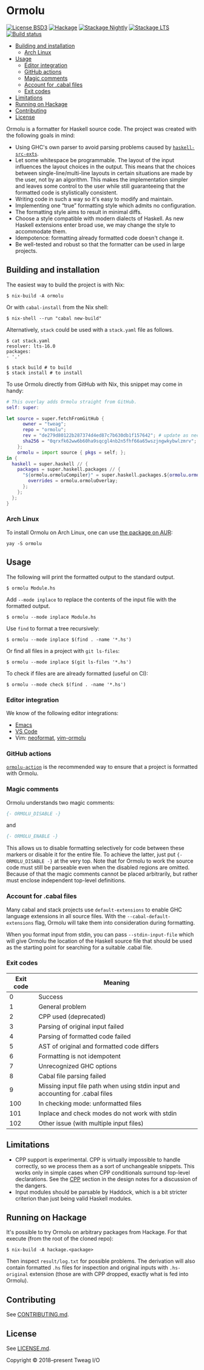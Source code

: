 # Ormolu

[![License BSD3](https://img.shields.io/badge/license-BSD3-brightgreen.svg)](http://opensource.org/licenses/BSD-3-Clause)
[![Hackage](https://img.shields.io/hackage/v/ormolu.svg?style=flat)](https://hackage.haskell.org/package/ormolu)
[![Stackage Nightly](http://stackage.org/package/ormolu/badge/nightly)](http://stackage.org/nightly/package/ormolu)
[![Stackage LTS](http://stackage.org/package/ormolu/badge/lts)](http://stackage.org/lts/package/ormolu)
[![Build status](https://badge.buildkite.com/8e3b0951f3652b77e1c422b361904136a539b0522029156354.svg?branch=master)](https://buildkite.com/tweag-1/ormolu)

* [Building and installation](#building-and-installation)
    * [Arch Linux](#arch-linux)
* [Usage](#usage)
    * [Editor integration](#editor-integration)
    * [GitHub actions](#github-actions)
    * [Magic comments](#magic-comments)
    * [Account for .cabal files](#account-for-cabal-files)
    * [Exit codes](#exit-codes)
* [Limitations](#limitations)
* [Running on Hackage](#running-on-hackage)
* [Contributing](#contributing)
* [License](#license)

Ormolu is a formatter for Haskell source code. The project was created with
the following goals in mind:

* Using GHC's own parser to avoid parsing problems caused by
  [`haskell-src-exts`][haskell-src-exts].
* Let some whitespace be programmable. The layout of the input influences
  the layout choices in the output. This means that the choices between
  single-line/multi-line layouts in certain situations are made by the user,
  not by an algorithm. This makes the implementation simpler and leaves some
  control to the user while still guaranteeing that the formatted code is
  stylistically consistent.
* Writing code in such a way so it's easy to modify and maintain.
* Implementing one “true” formatting style which admits no configuration.
* The formatting style aims to result in minimal diffs.
* Choose a style compatible with modern dialects of Haskell. As new Haskell
  extensions enter broad use, we may change the style to accommodate them.
* Idempotence: formatting already formatted code doesn't change it.
* Be well-tested and robust so that the formatter can be used in large
  projects.

## Building and installation

The easiest way to build the project is with Nix:

```console
$ nix-build -A ormolu
```

Or with `cabal-install` from the Nix shell:

```console
$ nix-shell --run "cabal new-build"
```

Alternatively, `stack` could be used with a `stack.yaml` file as follows.

```console
$ cat stack.yaml
resolver: lts-16.0
packages:
- '.'

$ stack build # to build
$ stack install # to install
```

To use Ormolu directly from GitHub with Nix, this snippet may come in handy:

```nix
# This overlay adds Ormolu straight from GitHub.
self: super:

let source = super.fetchFromGitHub {
      owner = "tweag";
      repo = "ormolu";
      rev = "de279d80122b287374d4ed87c7b630db1f157642"; # update as necessary
      sha256 = "0qrxfk62ww6b60ha9sqcgl4nb2n5fhf66a65wszjngwkybwlzmrv"; # same
    };
    ormolu = import source { pkgs = self; };
in {
  haskell = super.haskell // {
    packages = super.haskell.packages // {
      "${ormolu.ormoluCompiler}" = super.haskell.packages.${ormolu.ormoluCompiler}.override {
        overrides = ormolu.ormoluOverlay;
      };
    };
  };
}
```

### Arch Linux

To install Ormolu on Arch Linux, one can use [the package on AUR][aur]:

```console
yay -S ormolu
```

## Usage

The following will print the formatted output to the standard output.

```console
$ ormolu Module.hs
```

Add `--mode inplace` to replace the contents of the input file with the
formatted output.

```console
$ ormolu --mode inplace Module.hs
```

Use `find` to format a tree recursively:

```console
$ ormolu --mode inplace $(find . -name '*.hs')
```

Or find all files in a project with `git ls-files`:

```console
$ ormolu --mode inplace $(git ls-files '*.hs')
```

To check if files are are already formatted (useful on CI):

```console
$ ormolu --mode check $(find . -name '*.hs')
```

### Editor integration

We know of the following editor integrations:

* [Emacs][emacs-package]
* [VS Code][vs-code-plugin]
* Vim: [neoformat][neoformat], [vim-ormolu][vim-ormolu]

### GitHub actions

[`ormolu-action`][ormolu-action] is the recommended way to ensure that a
project is formatted with Ormolu.

### Magic comments

Ormolu understands two magic comments:

```haskell
{- ORMOLU_DISABLE -}
```

and

```haskell
{- ORMOLU_ENABLE -}
```

This allows us to disable formatting selectively for code between these
markers or disable it for the entire file. To achieve the latter, just put
`{- ORMOLU_DISABLE -}` at the very top. Note that for Ormolu to work the
source code must still be parseable even when the disabled regions are
omitted. Because of that the magic comments cannot be placed arbitrarily,
but rather must enclose independent top-level definitions.

### Account for .cabal files

Many cabal and stack projects use `default-extensions` to enable GHC
language extensions in all source files. With the
`--cabal-default-extensions` flag, Ormolu will take them into consideration
during formatting.

When you format input from stdin, you can pass `--stdin-input-file` which
will give Ormolu the location of the Haskell source file that should be used
as the starting point for searching for a suitable .cabal file.

### Exit codes

Exit code | Meaning
----------|-----------------------------------------------
0         | Success
1         | General problem
2         | CPP used (deprecated)
3         | Parsing of original input failed
4         | Parsing of formatted code failed
5         | AST of original and formatted code differs
6         | Formatting is not idempotent
7         | Unrecognized GHC options
8         | Cabal file parsing failed
9         | Missing input file path when using stdin input and accounting for .cabal files
100       | In checking mode: unformatted files
101       | Inplace and check modes do not work with stdin
102       | Other issue (with multiple input files)

## Limitations

* CPP support is experimental. CPP is virtually impossible to handle
  correctly, so we process them as a sort of unchangeable snippets. This
  works only in simple cases when CPP conditionals surround top-level
  declarations. See the [CPP][design-cpp] section in the design notes for a
  discussion of the dangers.
* Input modules should be parsable by Haddock, which is a bit stricter
  criterion than just being valid Haskell modules.

## Running on Hackage

It's possible to try Ormolu on arbitrary packages from Hackage. For that
execute (from the root of the cloned repo):

```console
$ nix-build -A hackage.<package>
```

Then inspect `result/log.txt` for possible problems. The derivation will
also contain formatted `.hs` files for inspection and original inputs with
`.hs-original` extension (those are with CPP dropped, exactly what is fed
into Ormolu).

## Contributing

See [CONTRIBUTING.md][contributing].

## License

See [LICENSE.md][license].

Copyright © 2018–present Tweag I/O

[aur]: https://aur.archlinux.org/packages/ormolu
[contributing]: https://github.com/tweag/ormolu/blob/master/CONTRIBUTING.md
[design-cpp]: https://github.com/tweag/ormolu/blob/master/DESIGN.md#cpp
[emacs-package]: https://github.com/vyorkin/ormolu.el
[haskell-src-exts]: https://hackage.haskell.org/package/haskell-src-exts
[license]: https://github.com/tweag/ormolu/blob/master/LICENSE.md
[neoformat]: https://github.com/sbdchd/neoformat
[ormolu-action]: https://github.com/marketplace/actions/ormolu-action
[vim-ormolu]: https://github.com/sdiehl/vim-ormolu
[vs-code-plugin]: https://marketplace.visualstudio.com/items?itemName=sjurmillidahl.ormolu-vscode
